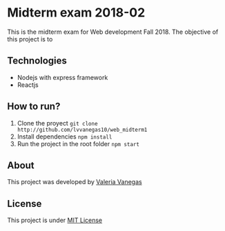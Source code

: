 # Midterm exam 2018-02

This is the midterm exam for Web development Fall 2018. The objective of this project is to 

## Technologies 
* Nodejs with express framework
* Reactjs 

## How to run?

1) Clone the proyect 
`
git clone http://github.com/lvvanegas10/web_midterm1
`
2) Install dependencies 
`
npm install
`
3) Run the project in the root folder
`
npm start
`

## About
This project was developed by [Valeria Vanegas](https://github.com/lvvanegas10/web_midterm1.git)

## License

This project is under [MIT License](https://github.com/lvvanegas10/web_parcial/blob/master/LICENSE)

